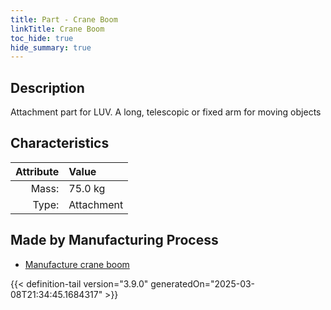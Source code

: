 ```yaml
---
title: Part - Crane Boom
linkTitle: Crane Boom
toc_hide: true
hide_summary: true
---
```

<!-- This is generated by the MarsSim HelpGenertor, do not edit. -->

## Description
Attachment part for LUV. A long, telescopic or fixed arm for moving objects

## Characteristics

| Attribute      | Value |
|--------:|:------|
|Mass:|75.0 kg|
|Type:|Attachment|

## Made by Manufacturing Process

- [Manufacture crane boom](/docs/definitions/process/manufacture-crane-boom)




{{< definition-tail version="3.9.0" generatedOn="2025-03-08T21:34:45.1684317" >}}



